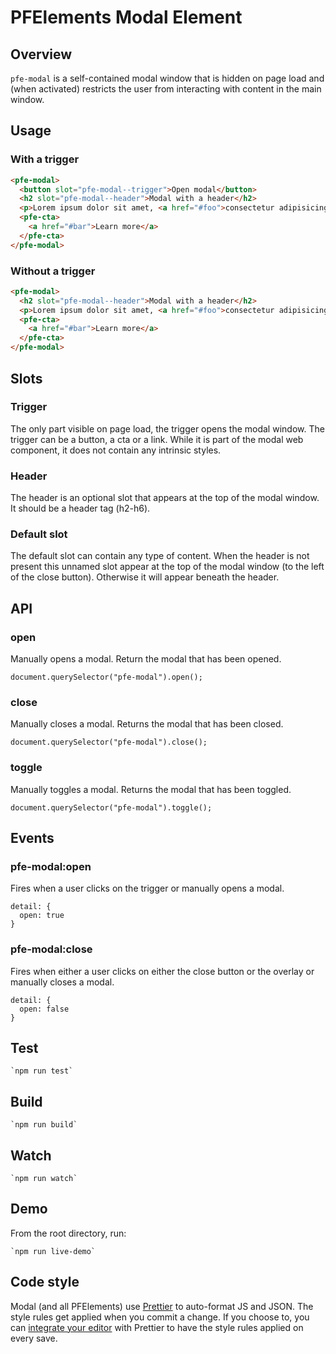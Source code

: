 # PFElements Modal Element

## Overview

`pfe-modal` is a self-contained modal window that is hidden on page load and (when activated) restricts the user from interacting with content in the main window.

## Usage

### With a trigger
```html
<pfe-modal>
  <button slot="pfe-modal--trigger">Open modal</button>
  <h2 slot="pfe-modal--header">Modal with a header</h2>
  <p>Lorem ipsum dolor sit amet, <a href="#foo">consectetur adipisicing</a> elit, sed do eiusmod tempor incididunt ut labore et dolore magna aliqua. Ut enim ad minim veniam, quis nostrud exercitation ullamco laboris nisi ut aliquip ex ea commodo consequat. Duis aute irure dolor in reprehenderit in voluptate velit esse cillum dolore eu fugiat nulla pariatur. Excepteur sint occaecat cupidatat non proident, sunt in culpa qui officia deserunt mollit anim id est laborum.</p>
  <pfe-cta>
    <a href="#bar">Learn more</a>
  </pfe-cta>
</pfe-modal>
```

### Without a trigger
```html
<pfe-modal>
  <h2 slot="pfe-modal--header">Modal with a header</h2>
  <p>Lorem ipsum dolor sit amet, <a href="#foo">consectetur adipisicing</a> elit, sed do eiusmod tempor incididunt ut labore et dolore magna aliqua. Ut enim ad minim veniam, quis nostrud exercitation ullamco laboris nisi ut aliquip ex ea commodo consequat. Duis aute irure dolor in reprehenderit in voluptate velit esse cillum dolore eu fugiat nulla pariatur. Excepteur sint occaecat cupidatat non proident, sunt in culpa qui officia deserunt mollit anim id est laborum.</p>
  <pfe-cta>
    <a href="#bar">Learn more</a>
  </pfe-cta>
</pfe-modal>
```
## Slots

### Trigger
The only part visible on page load, the trigger opens the modal window. The trigger can be a button, a cta or a link. While it is part of the modal web component, it does not contain any intrinsic styles.

### Header
The header is an optional slot that appears at the top of the modal window. It should be a header tag (h2-h6).

### Default slot
The default slot can contain any type of content. When the header is not present this unnamed slot appear at the top of the modal window (to the left of the close button). Otherwise it will appear beneath the header.

## API

### open

Manually opens a modal. Return the modal that has been opened.

```
document.querySelector("pfe-modal").open();
```

### close

Manually closes a modal. Returns the modal that has been closed.

```
document.querySelector("pfe-modal").close();
```

### toggle

Manually toggles a modal. Returns the modal that has been toggled.

```
document.querySelector("pfe-modal").toggle();
```

## Events

### pfe-modal:open
Fires when a user clicks on the trigger or manually opens a modal.

```
detail: {
  open: true
}
```

### pfe-modal:close
Fires when either a user clicks on either the close button or the overlay or manually closes a modal.

```
detail: {
  open: false
}
```

## Test

    `npm run test`

## Build

    `npm run build`

## Watch

    `npm run watch`

## Demo

From the root directory, run:

    `npm run live-demo`

## Code style

Modal (and all PFElements) use [Prettier][prettier] to auto-format JS and JSON. The style rules get applied when you commit a change. If you choose to, you can [integrate your editor][prettier-ed] with Prettier to have the style rules applied on every save.

[prettier]: https://github.com/prettier/prettier/
[prettier-ed]: https://github.com/prettier/prettier/#editor-integration
[web-component-tester]: https://github.com/Polymer/web-component-tester

